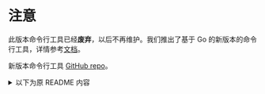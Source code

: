 # 注意

此版本命令行工具已经**废弃**，以后不再维护。我们推出了基于 Go 的新版本的命令行工具，详情参考[文档](https://leancloud.cn/docs/leanengine_cli.html)。

新版本命令行工具 [GitHub repo](https://github.com/leancloud/lean-cli)。

<details>
<summary>以下为原 README 内容</summary>


## 介绍

**Windows 系统用户请确保安装 Node.js 在系统盘 C 盘，否则命令行工具无法正常运行。**

安装和更新请使用下列命令：

```
sudo npm install -g leancloud-cli
```

若网络状况不佳可尝试国内的 NPM 源：`sudo npm install -g leancloud-cli --registry=https://registry.npm.taobao.org`。

详细的使用指南见 [云引擎命令行工具使用详解](https://leancloud.cn/docs/leanengine_cli.html)，更新日志见 [changelog.md](https://github.com/leancloud/avoscloud-code-command/releases)。

## 说明

为了方便本地运行和调试云引擎，请遵照下列步骤进行:

* 要在本地调试云引擎，你需要安装 [Node.js](http://nodejs.org) 最新版本。
* 运行命令：`sudo npm install -g leancloud-cli` 来安装命令行工具，以后更新升级也请执行此命令。
* 在项目根目录运行 `lean up`，将启动本地调试服务器。
* 访问 [localhost:3000](http://localhost:3000/) 即可访问本机启动的云引擎项目。
* 访问 [localhost:3001](http://localhost:3001) 调试云引擎函数和 class hook 函数等。

## 功能说明

`lean -h` 输出：

```
  Usage: lean [command] [options]

  Commands:

    up [options]                             本地启动云引擎应用。
    search <keywords...>                     根据关键字查询开发文档。
    new                                      创建引擎项目。
    deploy [options]                         部署到云引擎。
    publish [options]                        发布开发环境代码到生产环境。
    status [options]                         查询当前部署状态。
    undeploy [options]                       从 LeanEngine 平台清除云引擎部署，包括生产环境和开发环境。
    logs [options]                           查看云引擎日志。
    image                                    应用镜像管理。
    instance                                 应用实例管理。
    app                                      多应用管理，可以使用一个云引擎项目关联多个 LeanCloud 应用。
    cql [options]                            进入 CQL 查询交互。
    redis                                    LeanCache Redis 命令行。
    upload [options] <file-or-directory...>  导入文件到 LeanCloud 平台，如果是目录，则会将该目录下的文件递归导入。
    lint                                     静态检查代码错误。
    clear [options]                          清除本地状态，在输入 app id 或者 master key 错误的情况下使用。
    help [cmd]                               display help for [cmd]

  Options:

    -h, --help     output usage information
    -V, --version  output the version number
```

并且本工具具有代码热加载功能。修改代码后，无需重启即可以调试最新代码。

### 上传代码时忽略部分文件

在使用命令行工具上传代码时，你可以在项目目录新建一个名为 `.leanengineignore` 的文件定义不需要上传的文件列表（编译产生的临时文件等在运行时不需要的文件）。它的语法类似于 `.gitignore`, 每行一个表达式，例如 `**/node_modules/**` 表示忽略任意层级下的 node_modules 目录，`*.pyc` 表示忽略拓展名为 pyc 的文件。

## Bash Completion

下载 [avoscloud_completion.sh](https://github.com/avoscloud/avoscloud-code-command/blob/master/avoscloud_completion.sh) 保存到某个目录，例如保存为 `~/.avoscloud_completion.sh`，然后在 `.bashrc` 或者 `.bash_profile` 文件中添加：

```
source ~/.avoscloud_completion.sh
```

重启终端 bash，或者重新加载 profile 文件，就可以让 `lean` 命令拥有自动完成功能。

## 安全性

部署、发布等命令在第一次运行的时候要求输入应用的 master key，您可以在 LeanCloud 平台的应用设置里找到 master key。输入后，命令行工具会将这个应用信息记录在 `~/.leancloud/app_keys` 中（0600 文件权限模式）。如果您在认证过程中出现问题，或在公共机器上使用命令行工具，可运行 `lean clear` 来删除认证信息。

## 开发备注

发布版本时：

* 注意为新版本添加 git tag, 并将更新内容填写到 `changelog.md` 和 GitHub 的 Release 页面。
* 修改用于自动更新的 `latest.version` 并上传到服务器。
* 同时向 NPM 上 avoscloud-code 和 leancloud-cli 这两个包名 publish

## 贡献者

感谢下列用户提交的 Patch:

* [GongT](https://github.com/GongT)

## CopyRight

* License: [GNU LGPL](https://www.gnu.org/licenses/lgpl.html).
* Author: LeanCloud.cn (support@leancloud.cn)
</details>
